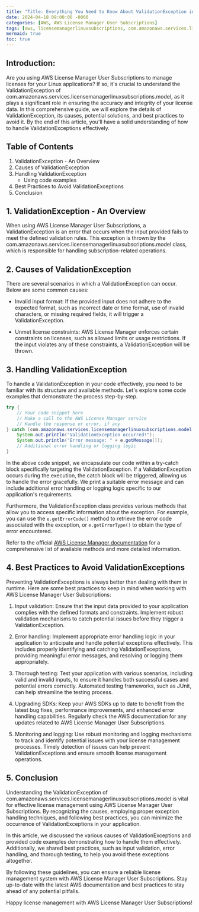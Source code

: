 ```yaml
---
title: "Title: Everything You Need to Know About ValidationException in AWS License Manager User Subscriptions"
date: 2024-04-18 09:00:00 -0000
categories: [AWS, AWS License Manager User Subscriptions]
tags: [aws, licensemanagerlinuxsubscriptions, com.amazonaws.services.licensemanagerlinuxsubscriptions.model]
mermaid: true
toc: true
---
```



Introduction:
---------------
Are you using AWS License Manager User Subscriptions to manage licenses for your Linux applications? If so, it's crucial to understand the ValidationException of com.amazonaws.services.licensemanagerlinuxsubscriptions.model, as it plays a significant role in ensuring the accuracy and integrity of your license data. In this comprehensive guide, we will explore the details of ValidationException, its causes, potential solutions, and best practices to avoid it. By the end of this article, you'll have a solid understanding of how to handle ValidationExceptions effectively.

## Table of Contents
1. ValidationException - An Overview
2. Causes of ValidationException
3. Handling ValidationException
     - Using code examples
4. Best Practices to Avoid ValidationExceptions
5. Conclusion

## 1. ValidationException - An Overview

When using AWS License Manager User Subscriptions, a ValidationException is an error that occurs when the input provided fails to meet the defined validation rules. This exception is thrown by the com.amazonaws.services.licensemanagerlinuxsubscriptions.model class, which is responsible for handling subscription-related operations.

## 2. Causes of ValidationException

There are several scenarios in which a ValidationException can occur. Below are some common causes:

- Invalid input format: If the provided input does not adhere to the expected format, such as incorrect date or time format, use of invalid characters, or missing required fields, it will trigger a ValidationException.

- Unmet license constraints: AWS License Manager enforces certain constraints on licenses, such as allowed limits or usage restrictions. If the input violates any of these constraints, a ValidationException will be thrown.

## 3. Handling ValidationException

To handle a ValidationException in your code effectively, you need to be familiar with its structure and available methods. Let's explore some code examples that demonstrate the process step-by-step.

```java
try {
    // Your code snippet here
    // Make a call to the AWS License Manager service
    // Handle the response or error, if any
} catch (com.amazonaws.services.licensemanagerlinuxsubscriptions.model.ValidationException e) {
    System.out.println("ValidationException occurred!");
    System.out.println("Error message: " + e.getMessage());
    // Additional error handling or logging logic
}
```

In the above code snippet, we encapsulate our code within a try-catch block specifically targeting the ValidationException. If a ValidationException occurs during the execution, the catch block will be triggered, allowing us to handle the error gracefully. We print a suitable error message and can include additional error handling or logging logic specific to our application's requirements.

Furthermore, the ValidationException class provides various methods that allow you to access specific information about the exception. For example, you can use the `e.getErrorCode()` method to retrieve the error code associated with the exception, or `e.getErrorType()` to obtain the type of error encountered.

Refer to the official [AWS License Manager documentation](https://docs.aws.amazon.com/license-manager/latest/APIReference/API_ValidationException.html) for a comprehensive list of available methods and more detailed information.

## 4. Best Practices to Avoid ValidationExceptions

Preventing ValidationExceptions is always better than dealing with them in runtime. Here are some best practices to keep in mind when working with AWS License Manager User Subscriptions:

1. Input validation: Ensure that the input data provided to your application complies with the defined formats and constraints. Implement robust validation mechanisms to catch potential issues before they trigger a ValidationException.

2. Error handling: Implement appropriate error handling logic in your application to anticipate and handle potential exceptions effectively. This includes properly identifying and catching ValidationExceptions, providing meaningful error messages, and resolving or logging them appropriately.

3. Thorough testing: Test your application with various scenarios, including valid and invalid inputs, to ensure it handles both successful cases and potential errors correctly. Automated testing frameworks, such as JUnit, can help streamline the testing process.

4. Upgrading SDKs: Keep your AWS SDKs up to date to benefit from the latest bug fixes, performance improvements, and enhanced error handling capabilities. Regularly check the AWS documentation for any updates related to AWS License Manager User Subscriptions.

5. Monitoring and logging: Use robust monitoring and logging mechanisms to track and identify potential issues with your license management processes. Timely detection of issues can help prevent ValidationExceptions and ensure smooth license management operations.

## 5. Conclusion

Understanding the ValidationException of com.amazonaws.services.licensemanagerlinuxsubscriptions.model is vital for effective license management using AWS License Manager User Subscriptions. By recognizing the causes, employing proper exception handling techniques, and following best practices, you can minimize the occurrence of ValidationExceptions in your application.

In this article, we discussed the various causes of ValidationExceptions and provided code examples demonstrating how to handle them effectively. Additionally, we shared best practices, such as input validation, error handling, and thorough testing, to help you avoid these exceptions altogether.

By following these guidelines, you can ensure a reliable license management system with AWS License Manager User Subscriptions. Stay up-to-date with the latest AWS documentation and best practices to stay ahead of any potential pitfalls.

Happy license management with AWS License Manager User Subscriptions!